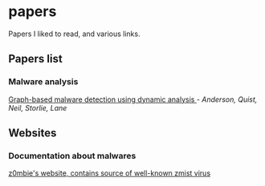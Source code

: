 # papers
 Papers I liked to read, and various links.

## Papers list
### Malware analysis


[Graph-based malware detection using dynamic analysis ](malware_analysis/graph_based_malware_detection_anderson_quist_neil_storlie_lane.pdf) - *Anderson, Quist, Neil, Storlie, Lane*




## Websites
### Documentation about malwares

[z0mbie's website, contains source of well-known zmist virus](http://z0mbie.daemonlab.org) 